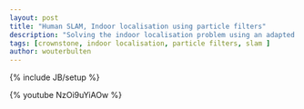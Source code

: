 ```yaml
---
layout: post
title: "Human SLAM, Indoor localisation using particle filters"
description: "Solving the indoor localisation problem using an adapted version of FastSLAM and partilcle filters."
tags: [crownstone, indoor localisation, particle filters, slam ]
author: wouterbulten
---
```

{% include JB/setup %}

{% youtube NzOi9uYiAOw %}

